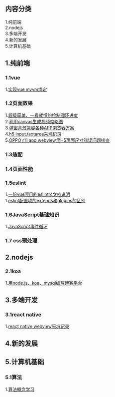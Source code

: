 ## 内容分类
1.纯前端           
2.nodejs           
3.多端开发           
4.新的发展           
5.计算机基础         
## 1.纯前端 
### 1.1vue
 1.[实现vue mvvm绑定](https://github.com/calali/mvvm)

### 1.2页面效果
1.[超级简单、一看就懂的绘制圆环进度](https://github.com/liqiuhui/blog/issues/4)            
2.[利用canvas生成视频缩略图](https://github.com/liqiuhui/blog/issues/2)            
3.[弹窗背景兼容各种APP浏览器方案](https://github.com/liqiuhui/blog/issues/19)           
4.[h5 input,textarea采坑记录](https://github.com/liqiuhui/blog/issues/21)           
5.[OPPO r11 app webview里H5页面尺寸错误问题排查](https://github.com/liqiuhui/blog/issues/20)           

### 1.3适配


### 1.4页面性能

### 1.5eslint
1.[一份vue项目的eslintrc文档说明](https://github.com/liqiuhui/blog/issues/25)            
1.[eslint配置项的extends和plugins的区别](https://github.com/liqiuhui/blog/issues/26)          

### 1.6JavaScript基础知识
1.[JavaScript事件循环](https://github.com/liqiuhui/blog/issues/17)            

### 1.7 css预处理

## 2.nodejs
### 2.1koa
1.[用node.js、koa、mysql编写博客平台](https://github.com/calali/node-blog-exericese)            


## 3.多端开发
### 3.1react native
1.[react native webview采坑记录](https://github.com/liqiuhui/blog/issues/22)            



## 4.新的发展


## 5.计算机基础
### 5.1算法
1.[算法概念学习](https://github.com/liqiuhui/blog/issues/16)          
